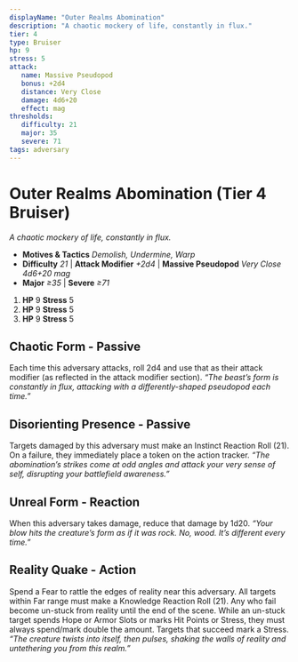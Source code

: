 ```yaml
---
displayName: "Outer Realms Abomination"
description: "A chaotic mockery of life, constantly in flux."
tier: 4
type: Bruiser
hp: 9
stress: 5
attack:
   name: Massive Pseudopod
   bonus: +2d4
   distance: Very Close
   damage: 4d6+20
   effect: mag
thresholds:
   difficulty: 21
   major: 35
   severe: 71
tags: adversary
---
```

# Outer Realms Abomination (Tier 4 Bruiser)
_A chaotic mockery of life, constantly in flux._

- **Motives & Tactics** _Demolish, Undermine, Warp_
- **Difficulty** _21_ | **Attack Modifier** _+2d4_ | **Massive Pseudopod** _Very Close 4d6+20 mag_
- **Major** _≥35_ | **Severe** _≥71_

1. **HP** 9
   **Stress** 5
2. **HP** 9
   **Stress** 5
3. **HP** 9
   **Stress** 5

## Chaotic Form - Passive
Each time this adversary attacks, roll 2d4 and use that as their attack modifier (as reflected in the attack modifier section). _“The beast’s form is constantly in flux, attacking with a differently-shaped pseudopod each time.”_

## Disorienting Presence - Passive
Targets damaged by this adversary must make an Instinct Reaction Roll (21). On a failure, they immediately place a token on the action tracker. _“The abomination’s strikes come at odd angles and attack your very sense of self, disrupting your battlefield awareness.”_

## Unreal Form - Reaction
When this adversary takes damage, reduce that damage by 1d20. _“Your blow hits the creature’s form as if it was rock. No, wood. It’s different every time.”_

## Reality Quake - Action
Spend a Fear to rattle the edges of reality near this adversary. All targets within Far range must make a Knowledge Reaction Roll (21). Any who fail become un-stuck from reality until the end of the scene. While an un-stuck target spends Hope or Armor Slots or marks Hit Points or Stress, they must always spend/mark double the amount. Targets that succeed mark a Stress. _“The creature twists into itself, then pulses, shaking the walls of reality and untethering you from this realm.”_
